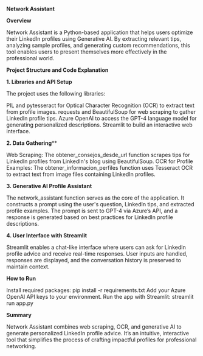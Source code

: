 **Network Assistant**

**Overview**

Network Assistant is a Python-based application that helps users optimize their LinkedIn profiles using Generative AI. By extracting relevant tips, analyzing sample profiles, and generating custom recommendations, this tool enables users to present themselves more effectively in the professional world.


**Project Structure and Code Explanation**

**1. Libraries and API Setup**

The project uses the following libraries:

PIL and pytesseract for Optical Character Recognition (OCR) to extract text from profile images.
requests and BeautifulSoup for web scraping to gather LinkedIn profile tips.
Azure OpenAI to access the GPT-4 language model for generating personalized descriptions.
Streamlit to build an interactive web interface.

**2. Data Gathering****

Web Scraping: 
The obtener_consejos_desde_url function scrapes tips for LinkedIn profiles from LinkedIn's blog using BeautifulSoup.
OCR for Profile Examples: 
The obtener_informacion_perfiles function uses Tesseract OCR to extract text from image files containing LinkedIn profiles.

**3. Generative AI Profile Assistant**

The network_assistant function serves as the core of the application. It constructs a prompt using the user's question, LinkedIn tips, and extracted profile examples. The prompt is sent to GPT-4 via Azure’s API, and a response is generated based on best practices for LinkedIn profile descriptions.

**4. User Interface with Streamlit**

Streamlit enables a chat-like interface where users can ask for LinkedIn profile advice and receive real-time responses. User inputs are handled, responses are displayed, and the conversation history is preserved to maintain context.

**How to Run**

Install required packages: pip install -r requirements.txt
Add your Azure OpenAI API keys to your environment.
Run the app with Streamlit: streamlit run app.py

**Summary**

Network Assistant combines web scraping, OCR, and generative AI to generate personalized LinkedIn profile advice. It’s an intuitive, interactive tool that simplifies the process of crafting impactful profiles for professional networking.
